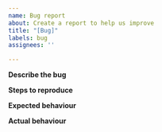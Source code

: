 ```yaml
---
name: Bug report
about: Create a report to help us improve
title: "[Bug]"
labels: bug
assignees: ''

---
```


**Describe the bug**
<!-- A clear and concise description of what is happening -->

**Steps to reproduce**
<!-- A step by step guide on how this bug can be reproduced -->

**Expected behaviour**
<!-- What did you expect to happen -->

**Actual behaviour**
<!-- What actually happened -->